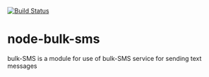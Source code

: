 [![Build Status](https://travis-ci.org/jotadepaula/node-bulk-sms.svg?branch=master)](https://travis-ci.org/jotadepaula/node-bulk-sms)
# node-bulk-sms
bulk-SMS is a module for use of bulk-SMS service for sending text messages
